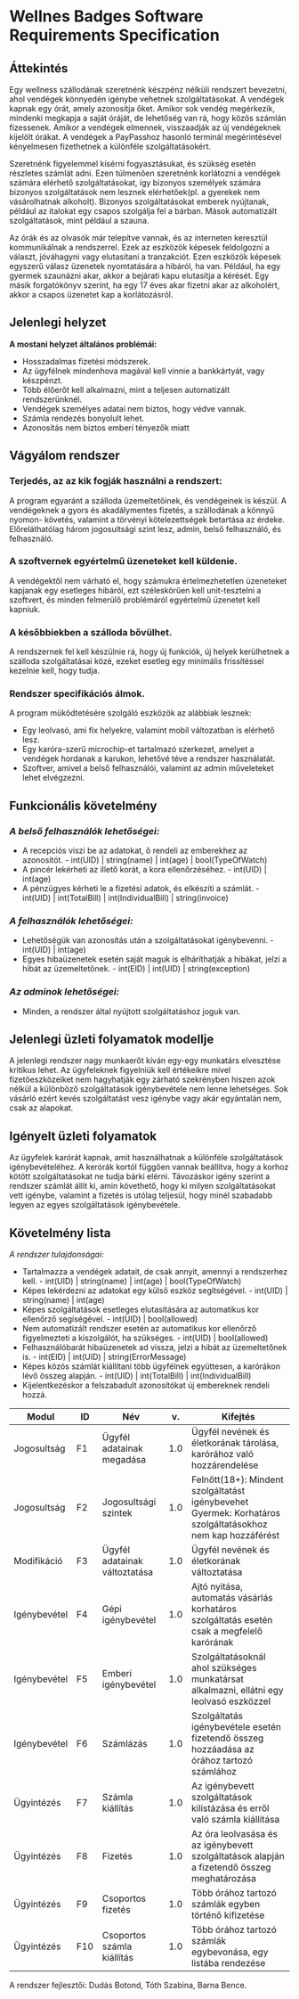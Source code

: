 # Wellnes Badges Software Requirements Specification

## **Áttekintés**
Egy wellness szállodának szeretnénk készpénz nélküli rendszert bevezetni, ahol vendégek könnyedén igénybe vehetnek
szolgáltatásokat. A vendégek kapnak egy órát, amely azonosítja őket. Amikor sok vendég megérkezik, mindenki megkapja 
a saját óráját, de lehetőség van rá, hogy közös számlán fizessenek.  Amikor a vendégek elmennek, visszaadják az új 
vendégeknek kijelölt órákat. A vendégek a PayPasshoz hasonló terminál megérintésével kényelmesen fizethetnek a 
különféle szolgáltatásokért.

Szeretnénk figyelemmel kísérni fogyasztásukat, és szükség esetén részletes számlát adni. 
Ezen túlmenően szeretnénk korlátozni a vendégek számára elérhető szolgáltatásokat, így bizonyos személyek számára 
bizonyos szolgáltatások nem lesznek elérhetőek(pl. a gyerekek nem vásárolhatnak alkoholt).
Bizonyos szolgáltatásokat emberek nyújtanak, például az italokat egy csapos szolgálja fel a bárban.
Mások automatizált szolgáltatások, mint például a szauna.

Az órák és az olvasók már telepítve vannak, és az interneten keresztül kommunikálnak a rendszerrel.
Ezek az eszközök képesek feldolgozni a választ, jóváhagyni vagy elutasítani a tranzakciót. Ezen eszközök
képesek egyszerű válasz üzenetek nyomtatására a hibáról, ha van. Például, ha egy gyermek  szaunázni akar, 
akkor a bejárati kapu elutasítja a kérését. Egy másik forgatókönyv szerint, ha egy 17 éves akar fizetni
akar az alkoholért, akkor a csapos üzenetet kap a korlátozásról.

## **Jelenlegi helyzet**

**A mostani helyzet általános problémái:**
- Hosszadalmas fizetési módszerek.
- Az ügyfélnek mindenhova magával kell vinnie a bankkártyát, vagy készpénzt.
- Több élőerőt kell alkalmazni, mint a teljesen automatizált rendszerünknél.
- Vendégek személyes adatai nem biztos, hogy védve vannak.
- Számla rendezés bonyolult lehet.
- Azonosítás nem biztos emberi tényezők miatt

## **Vágyálom rendszer**

### Terjedés, az az kik fogják használni a rendszert:

 A program egyaránt a szálloda üzemeltetőinek, és vendégeinek is készül. 
 A vendégeknek a gyors és akadálymentes fizetés, a szállodának a könnyű nyomon-
  követés, valamint a törvényi kötelezettségek betartása az érdeke. 
  Előreláthatólag három jogosultsági szint lesz, admin, belső felhasználó, és
  felhasználó.
  
### A szoftvernek egyértelmű üzeneteket kell küldenie.
 
A vendégektől nem várható el, hogy számukra értelmezhetetlen üzeneteket
kapjanak egy esetleges hibáról, ezt széleskörűen kell unit-tesztelni a 
szoftvert, és minden felmerülő problémáról egyértelmű üzenetet kell kapniuk.
 
### A későbbiekben a szálloda bővülhet.

A rendszernek fel kell készülnie rá, hogy új funkciók, új helyek kerülhetnek
a szálloda szolgáltatásai közé, ezeket esetleg egy minimális frissítéssel
kezelnie kell, hogy tudja.

### Rendszer specifikációs álmok.

 A program müködtetésére szolgáló eszközök az alábbiak lesznek: 
- Egy leolvasó, ami fix helyekre, valamint mobil változatban is elérhető lesz.
- Egy karóra-szerű microchip-et tartalmazó szerkezet, amelyet a vendégek
hordanak a karukon, lehetővé téve a rendszer használatát.
- Szoftver, amivel a belső felhasználói, valamint az admin műveleteket lehet 
elvégzezni.

## **Funkcionális követelmény**

### *A belső felhasználók lehetőségei:*
 - A recepciós viszi be az adatokat, ő rendeli az emberekhez az azonosítót. - int(UID) | string(name) | int(age) | bool(TypeOfWatch)
 - A pincér lekérheti az illető korát, a kora ellenőrzéséhez. - int(UID) | int(age)
 - A pénzügyes kérheti le a fizetési adatok, és elkészíti a számlát. - int(UID) | int(TotalBill) | int(IndividualBill) | string(invoice)
 
### *A felhasználók lehetőségei:*
 - Lehetőségük van azonosítás után a szolgáltatásokat igénybevenni. - int(UID) | int(age)
 - Egyes hibaüzenetek esetén saját maguk is elháríthatják a hibákat, jelzi a hibát az üzemeltetőnek. - int(EID) | int(UID) | string(exception)
 
### *Az adminok lehetőségei:*
- Minden, a rendszer által nyújtott szolgáltatáshoz joguk van.

## **Jelenlegi üzleti folyamatok modellje**
A jelenlegi rendszer nagy munkaerőt kíván egy-egy munkatárs elvesztése kritikus lehet.
Az ügyfeleknek figyelniük kell értékeikre mivel fizetőeszközeiket nem hagyhatják egy zárható szekrényben
hiszen azok nélkül a különböző szolgáltatások igénybevétele nem lenne lehetséges. Sok vásárló
ezért kevés szolgáltatást vesz igénybe vagy akár egyántalán nem, csak az alapokat.

## **Igényelt üzleti folyamatok**
Az ügyfelek karórát kapnak, amit használhatnak a különféle szolgáltatások igénybevételéhez.
A kerórák kortól függően vannak beállítva, hogy a korhoz kötött szolgáltatásokat ne tudja bárki elérni.
Távozáskor igény szerint a rendszer számlát állít ki, amin követhető, hogy ki milyen szolgáltatásokat vett
igénybe, valamint a fizetés is utólag teljesül, hogy minél szabadabb legyen az egyes szolgáltatások igénybevétele.

## **Követelmény lista**
 *A rendszer tulajdonságai:*
 - Tartalmazza a vendégek adatait, de csak annyit, amennyi a rendszerhez kell. - int(UID) | string(name) | int(age) | bool(TypeOfWatch)
 - Képes lekérdezni az adatokat egy külső eszköz segítségével. - int(UID) | string(name) | int(age)
 - Képes szolgáltatások esetleges elutasítására az automatikus kor ellenőrző segíségével. - int(UID) | bool(allowed)
 - Nem automatizált rendszer esetén az automatikus kor ellenőrző figyelmezteti a kiszolgálót, ha szükséges. - int(UID) | bool(allowed)
 - Felhasználóbarát hibaüzenetek ad vissza, jelzi a hibát az üzemeltetőnek is. - int(EID) | int(UID) | string(ErrorMessage)
 - Képes közös számlát kiállítani több ügyfélnek együttesen, a karórákon lévő összeg alapján. - int(UID) | int(TotalBill) | int(IndividualBill)
 - Kijelentkezéskor a felszabadult azonosítókat új embereknek rendeli hozzá.
 
Modul | ID | Név | v. | Kifejtés
--- | --- | --- | --- |---
Jogosultság | F1 | Ügyfél adatainak megadása | 1.0 | Ügyfél nevének és életkorának tárolása, karórához való hozzárendelése
Jogosultság | F2 | Jogosultsági szintek | 1.0 | Felnőtt(18+): Mindent szolgáltatást igénybevehet<br/>Gyermek: Korhatáros szolgáltatásokhoz nem kap hozzáférést
Modifikáció | F3 | Ügyfél adatainak változtatása | 1.0 | Ügyfél nevének és életkorának változtatása
Igénybevétel | F4 | Gépi igénybevétel | 1.0 | Ajtó nyitása, automatás vásárlás korhatáros szolgáltatás esetén csak a megfelelő karórának
Igénybevétel | F5 | Emberi igénybevétel | 1.0 | Szolgáltatásoknál ahol szükséges munkatársat alkalmazni, ellátni egy leolvasó eszközzel
Igénybevétel | F6 | Számlázás | 1.0 | Szolgáltatás igénybevétele esetén fizetendő összeg hozzáadása az órához tartozó számlához
Ügyintézés | F7 | Számla kiállítás | 1.0 | Az igénybevett szolgáltatások kilístázása és erről való számla kiállítása
Ügyintézés | F8 | Fizetés | 1.0 | Az óra leolvasása és az igénybevett szolgáltatások alapján a fizetendő összeg meghatározása
Ügyintézés | F9 | Csoportos fizetés | 1.0 | Több órához tartozó számlák egyben történő kifizetése
Ügyintézés | F10 | Csoportos számla kiállítás | 1.0 | Több órához tartozó számlák egybevonása, egy listába rendezése


A rendszer fejlesztői: Dudás Botond, Tóth Szabina, Barna Bence.